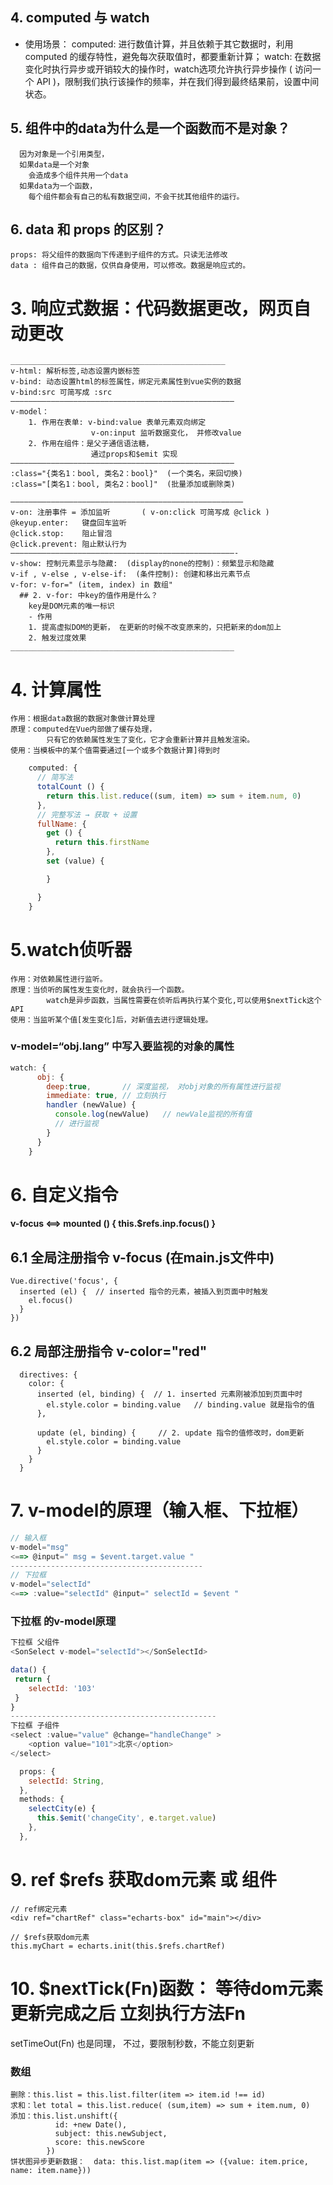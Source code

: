 

  ## 4. computed 与 watch
  - 使用场景：
    computed: 
      进行数值计算，并且依赖于其它数据时，利用 computed 的缓存特性，避免每次获取值时，都要重新计算；
    watch:
      在数据变化时执行异步或开销较大的操作时，watch选项允许执行异步操作 ( 访问一个 API )，限制我们执行该操作的频率，并在我们得到最终结果前，设置中间状态。

  ## 5. 组件中的data为什么是一个函数而不是对象？
      因为对象是一个引用类型，
      如果data是一个对象
        会造成多个组件共用一个data
      如果data为一个函数，
        每个组件都会有自己的私有数据空间，不会干扰其他组件的运行。

  ## 6. data 和 props 的区别？
    props: 将父组件的数据向下传递到子组件的方式。只读无法修改
    data : 组件自己的数据，仅供自身使用，可以修改。数据是响应式的。




# 3. 响应式数据：代码数据更改，网页自动更改

```shell
________________________________________________
v-html: 解析标签,动态设置内嵌标签
v-bind: 动态设置html的标签属性，绑定元素属性到vue实例的数据 
v-bind:src 可简写成 :src
——————————————————————————————————————————————————
v-model：
    1. 作用在表单: v-bind:value 表单元素双向绑定
                  v-on:input 监听数据变化， 并修改value
    2. 作用在组件：是父子通信语法糖，
                  通过props和$emit 实现 
——————————————————————————————————————————————————
:class="{类名1：bool, 类名2：bool}"  (一个类名，来回切换)
:class="[类名1：bool, 类名2：bool]"  (批量添加或删除类)

————————————————————————————————————————————————————
v-on: 注册事件 = 添加监听       ( v-on:click 可简写成 @click )
@keyup.enter:   键盘回车监听
@click.stop:    阻止冒泡
@click.prevent: 阻止默认行为
——————————————————————————————————————————————————-
v-show: 控制元素显示与隐藏:  (display的none的控制)：频繁显示和隐藏
v-if , v-else , v-else-if:  (条件控制): 创建和移出元素节点
v-for: v-for=" (item, index) in 数组"
  ## 2. v-for: 中key的值作用是什么？
    key是DOM元素的唯一标识
    - 作用
    1. 提高虚拟DOM的更新， 在更新的时候不改变原来的，只把新来的dom加上
    2. 触发过度效果
__________________________________________________
```





# 4. 计算属性
    作用：根据data数据的数据对象做计算处理
    原理：computed在Vue内部做了缓存处理，
            只有它的依赖属性发生了变化，它才会重新计算并且触发渲染。
    使用：当模板中的某个值需要通过[一个或多个数据计算]得到时
```js
    computed: {
      // 简写法
      totalCount () {
        return this.list.reduce((sum, item) => sum + item.num, 0)
      },
      // 完整写法 → 获取 + 设置
      fullName: {
        get () {
          return this.firstName
        },
        set (value) {

        }

      }
    }
```


# 5.watch侦听器
    作用：对依赖属性进行监听。
    原理：当侦听的属性发生变化时，就会执行一个函数。
            watch是异步函数，当属性需要在侦听后再执行某个变化,可以使用$nextTick这个API
    使用：当监听某个值[发生变化]后，对新值去进行逻辑处理。
### v-model=“obj.lang” 中写入要监视的对象的属性
```js
watch: {
      obj: {
        deep:true,       // 深度监视， 对obj对象的所有属性进行监视
        immediate: true, // 立刻执行
        handler (newValue) {
          console.log(newValue)   // newVale监视的所有值
          // 进行监视
        }
      }
    }
```



# 6. 自定义指令
#### v-focus  <==> mounted () { this.$refs.inp.focus() }

## 6.1 全局注册指令  v-focus  (在main.js文件中)
```
Vue.directive('focus', {
  inserted (el) {  // inserted 指令的元素，被插入到页面中时触发
    el.focus()
  }
})
```

## 6.2 局部注册指令 v-color="red"
```
  directives: {
    color: {
      inserted (el, binding) {  // 1. inserted 元素刚被添加到页面中时
        el.style.color = binding.value   // binding.value 就是指令的值
      },
 
      update (el, binding) {     // 2. update 指令的值修改时，dom更新
        el.style.color = binding.value
      }
    }
  }
```



# 7. v-model的原理（输入框、下拉框）
```js
// 输入框
v-model="msg" 
<==> @input=" msg = $event.target.value "
-------------------------------------------
// 下拉框
v-model="selectId"
<==> :value="selectId" @input=" selectId = $event "
```
### 下拉框  的v-model原理
```js
下拉框 父组件
<SonSelect v-model="selectId"></SonSelectId>

data() {
 return {
    selectId: '103'
 }
}
----------------------------------------------
下拉框 子组件
<select :value="value" @change="handleChange" >
    <option value="101">北京</option> 
</select>

  props: {
    selectId: String,
  },
  methods: {
    selectCity(e) {
      this.$emit('changeCity', e.target.value)
    },
  },
```



# 9. ref $refs  获取dom元素 或 组件
```
// ref绑定元素
<div ref="chartRef" class="echarts-box" id="main"></div> 

// $refs获取dom元素
this.myChart = echarts.init(this.$refs.chartRef) 
```



# 10. $nextTick(Fn)函数： 等待dom元素更新完成之后 立刻执行方法Fn
setTimeOut(Fn) 也是同理， 不过，要限制秒数，不能立刻更新



### 数组
```
删除：this.list = this.list.filter(item => item.id !== id)
求和：let total = this.list.reduce( (sum,item) => sum + item.num, 0)
添加：this.list.unshift({
          id: +new Date(),
          subject: this.newSubject,
          score: this.newScore
        })
饼状图异步更新数据：  data: this.list.map(item => ({value: item.price, name: item.name}))
```